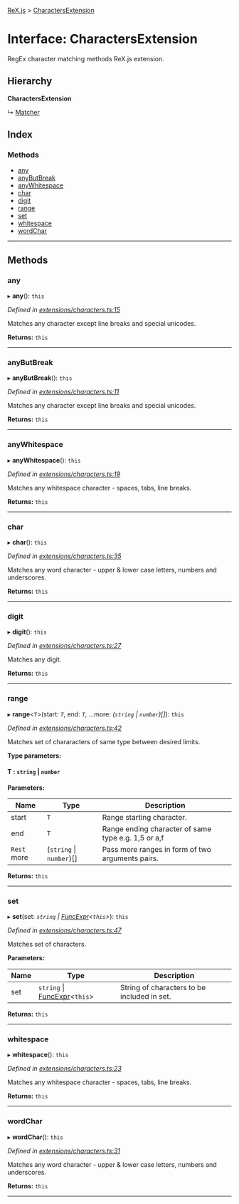 [ReX.js](../README.md) > [CharactersExtension](../interfaces/charactersextension.md)

# Interface: CharactersExtension

RegEx character matching methods ReX.js extension.

## Hierarchy

**CharactersExtension**

↳  [Matcher](../classes/matcher.md)

## Index

### Methods

* [any](charactersextension.md#any)
* [anyButBreak](charactersextension.md#anybutbreak)
* [anyWhitespace](charactersextension.md#anywhitespace)
* [char](charactersextension.md#char)
* [digit](charactersextension.md#digit)
* [range](charactersextension.md#range)
* [set](charactersextension.md#set)
* [whitespace](charactersextension.md#whitespace)
* [wordChar](charactersextension.md#wordchar)

---

## Methods

<a id="any"></a>

###  any

▸ **any**(): `this`

*Defined in [extensions/characters.ts:15](https://github.com/areknawo/Rex/blob/908eee5/src/extensions/characters.ts#L15)*

Matches any character except line breaks and special unicodes.

**Returns:** `this`

___
<a id="anybutbreak"></a>

###  anyButBreak

▸ **anyButBreak**(): `this`

*Defined in [extensions/characters.ts:11](https://github.com/areknawo/Rex/blob/908eee5/src/extensions/characters.ts#L11)*

Matches any character except line breaks and special unicodes.

**Returns:** `this`

___
<a id="anywhitespace"></a>

###  anyWhitespace

▸ **anyWhitespace**(): `this`

*Defined in [extensions/characters.ts:19](https://github.com/areknawo/Rex/blob/908eee5/src/extensions/characters.ts#L19)*

Matches any whitespace character - spaces, tabs, line breaks.

**Returns:** `this`

___
<a id="char"></a>

###  char

▸ **char**(): `this`

*Defined in [extensions/characters.ts:35](https://github.com/areknawo/Rex/blob/908eee5/src/extensions/characters.ts#L35)*

Matches any word character - upper & lower case letters, numbers and underscores.

**Returns:** `this`

___
<a id="digit"></a>

###  digit

▸ **digit**(): `this`

*Defined in [extensions/characters.ts:27](https://github.com/areknawo/Rex/blob/908eee5/src/extensions/characters.ts#L27)*

Matches any digit.

**Returns:** `this`

___
<a id="range"></a>

###  range

▸ **range**<`T`>(start: *`T`*, end: *`T`*, ...more: *(`string` \| `number`)[]*): `this`

*Defined in [extensions/characters.ts:42](https://github.com/areknawo/Rex/blob/908eee5/src/extensions/characters.ts#L42)*

Matches set of chararacters of same type between desired limits.

**Type parameters:**

#### T :  `string` \| `number`
**Parameters:**

| Name | Type | Description |
| ------ | ------ | ------ |
| start | `T` |  Range starting character. |
| end | `T` |  Range ending character of same type e.g. 1,5 or a,f |
| `Rest` more | (`string` \| `number`)[] |  Pass more ranges in form of two arguments pairs. |

**Returns:** `this`

___
<a id="set"></a>

###  set

▸ **set**(set: *`string` \| [FuncExpr](funcexpr.md)<`this`>*): `this`

*Defined in [extensions/characters.ts:47](https://github.com/areknawo/Rex/blob/908eee5/src/extensions/characters.ts#L47)*

Matches set of characters.

**Parameters:**

| Name | Type | Description |
| ------ | ------ | ------ |
| set | `string` \| [FuncExpr](funcexpr.md)<`this`> |  String of characters to be included in set. |

**Returns:** `this`

___
<a id="whitespace"></a>

###  whitespace

▸ **whitespace**(): `this`

*Defined in [extensions/characters.ts:23](https://github.com/areknawo/Rex/blob/908eee5/src/extensions/characters.ts#L23)*

Matches any whitespace character - spaces, tabs, line breaks.

**Returns:** `this`

___
<a id="wordchar"></a>

###  wordChar

▸ **wordChar**(): `this`

*Defined in [extensions/characters.ts:31](https://github.com/areknawo/Rex/blob/908eee5/src/extensions/characters.ts#L31)*

Matches any word character - upper & lower case letters, numbers and underscores.

**Returns:** `this`

___

